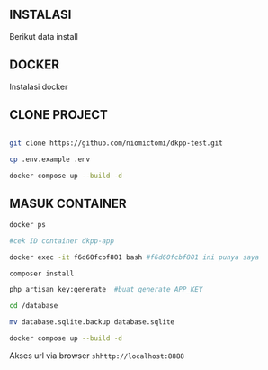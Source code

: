 ## INSTALASI
Berikut data install
## DOCKER

Instalasi docker

## CLONE PROJECT
```sh

git clone https://github.com/niomictomi/dkpp-test.git

cp .env.example .env

docker compose up --build -d
```

## MASUK CONTAINER

```sh
docker ps

#cek ID container dkpp-app

docker exec -it f6d60fcbf801 bash #f6d60fcbf801 ini punya saya

composer install

php artisan key:generate  #buat generate APP_KEY

cd /database

mv database.sqlite.backup database.sqlite

docker compose up --build -d
```


Akses url  via browser
```shhttp://localhost:8888```